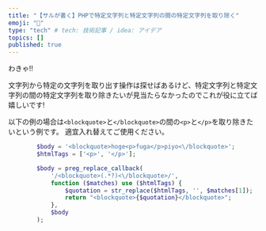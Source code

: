 ```yaml
---
title: "【サルが書く】PHPで特定文字列と特定文字列の間の特定文字列を取り除く"
emoji: "🐒"
type: "tech" # tech: 技術記事 / idea: アイデア
topics: []
published: true
---
```

わきゃ!!

文字列から特定の文字列を取り出す操作は探せばあるけど、特定文字列と特定文字列の間の特定文字列を取り除きたいが見当たらなかったのでこれが役に立てば嬉しいです!

以下の例の場合は`<blockquote>`と`</blockquote>`の間の`<p>`と`</p>`を取り除きたいという例です。
適宜入れ替えてご使用ください。

```php
	    $body = '<blockquote>hoge<p>fuga</p>piyo<\/blockquote>';
        $htmlTags = ['<p>', '</p>'];

		$body = preg_replace_callback(
            '/<blockquote>(.*?)<\/blockquote>/',
            function ($matches) use ($htmlTags) {
                $quotation = str_replace($htmlTags, '', $matches[1]);
                return "<blockquote>{$quotation}</blockquote>";
            },
            $body
        );
```

